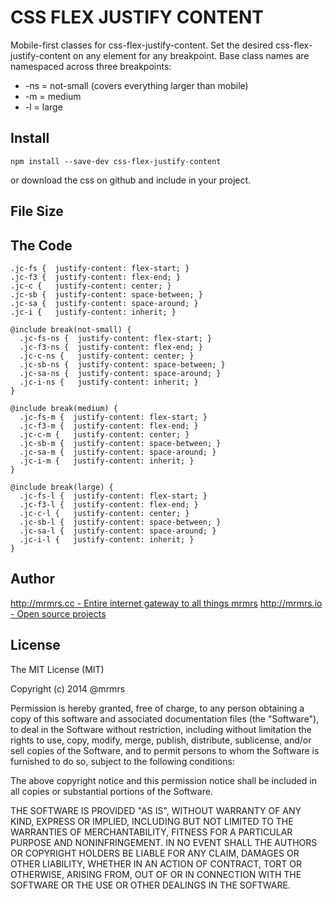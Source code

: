 # CSS FLEX JUSTIFY CONTENT

  Mobile-first classes for css-flex-justify-content.
  Set the desired css-flex-justify-content on any element for any breakpoint.
  Base class names are namespaced across three breakpoints:

*  -ns = not-small (covers everything larger than mobile)
*  -m  = medium
*  -l  = large

## Install
```
npm install --save-dev css-flex-justify-content
```
or download the css on github and include in your project.

## File Size


## The Code
```
.jc-fs {  justify-content: flex-start; }
.jc-f3 {  justify-content: flex-end; }
.jc-c {   justify-content: center; }
.jc-sb {  justify-content: space-between; }
.jc-sa {  justify-content: space-around; }
.jc-i {   justify-content: inherit; }

@include break(not-small) {
  .jc-fs-ns {  justify-content: flex-start; }
  .jc-f3-ns {  justify-content: flex-end; }
  .jc-c-ns {   justify-content: center; }
  .jc-sb-ns {  justify-content: space-between; }
  .jc-sa-ns {  justify-content: space-around; }
  .jc-i-ns {   justify-content: inherit; }
}

@include break(medium) {
  .jc-fs-m {  justify-content: flex-start; }
  .jc-f3-m {  justify-content: flex-end; }
  .jc-c-m {   justify-content: center; }
  .jc-sb-m {  justify-content: space-between; }
  .jc-sa-m {  justify-content: space-around; }
  .jc-i-m {   justify-content: inherit; }
}

@include break(large) {
  .jc-fs-l {  justify-content: flex-start; }
  .jc-f3-l {  justify-content: flex-end; }
  .jc-c-l {   justify-content: center; }
  .jc-sb-l {  justify-content: space-between; }
  .jc-sa-l {  justify-content: space-around; }
  .jc-i-l {   justify-content: inherit; }
}

```

## Author

[http://mrmrs.cc - Entire internet gateway to all things mrmrs](http://mrmrs.cc)
[http://mrmrs.io - Open source projects](http://mrmrs.io)

## License

The MIT License (MIT)

Copyright (c) 2014 @mrmrs

Permission is hereby granted, free of charge, to any person obtaining a copy
of this software and associated documentation files (the "Software"), to deal
in the Software without restriction, including without limitation the rights
to use, copy, modify, merge, publish, distribute, sublicense, and/or sell
copies of the Software, and to permit persons to whom the Software is
furnished to do so, subject to the following conditions:

The above copyright notice and this permission notice shall be included in
all copies or substantial portions of the Software.

THE SOFTWARE IS PROVIDED "AS IS", WITHOUT WARRANTY OF ANY KIND, EXPRESS OR
IMPLIED, INCLUDING BUT NOT LIMITED TO THE WARRANTIES OF MERCHANTABILITY,
FITNESS FOR A PARTICULAR PURPOSE AND NONINFRINGEMENT. IN NO EVENT SHALL THE
AUTHORS OR COPYRIGHT HOLDERS BE LIABLE FOR ANY CLAIM, DAMAGES OR OTHER
LIABILITY, WHETHER IN AN ACTION OF CONTRACT, TORT OR OTHERWISE, ARISING FROM,
OUT OF OR IN CONNECTION WITH THE SOFTWARE OR THE USE OR OTHER DEALINGS IN
THE SOFTWARE.

